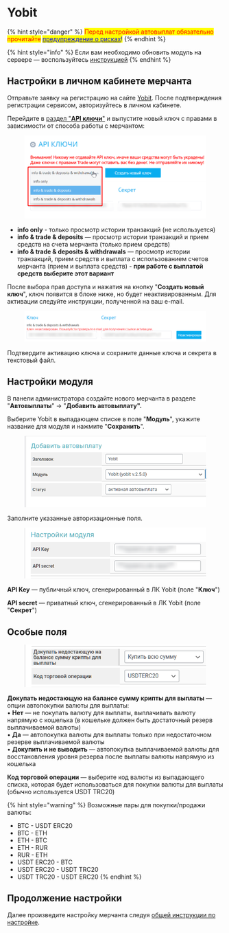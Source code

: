 # Yobit

{% hint style="danger" %}
<mark style="color:red;">Перед настройкой автовыплат обязательно прочитайте</mark> [<mark style="color:blue;">предупреждение о рисках</mark>](https://premium.gitbook.io/main/osnovnye-nastroiki/merchanty-i-avtovyplaty/avtovyplaty/preduprezhdenie-o-riskakh)<mark style="color:blue;">!</mark>
{% endhint %}

{% hint style="info" %}
Если вам необходимо обновить модуль на сервере — воспользуйтесь [инструкцией](https://premium.gitbook.io/main/osnovnye-nastroiki/faq/obnovlenie-failov-skripta-na-servere/kak-obnovit-faily-na-servere#moduli-merchantov-i-avtovyplat)
{% endhint %}

## Настройки в личном кабинете мерчанта

Отправьте заявку на регистрацию на сайте [Yobit](https://yobit.net/). После подтверждения регистрации сервисом, авторизуйтесь в личном кабинете.

Перейдите в [раздел "**API ключи**"](https://yobit.net/ru/api/keys/) и выпустите новый ключ с правами в зависимости от способа работы с мерчантом:

<figure><img src="../../../.gitbook/assets/image (1466).png" alt="" width="563"><figcaption></figcaption></figure>

* **info only** - только просмотр истории транзакций (не используется)
* **info & trade & deposits** — просмотр истории транзакций и прием средств на счета мерчанта (только прием средств)
* **info & trade & deposits & withdrawals** — просмотр истории транзакций, прием средств и выплата с использованием счетов мерчанта (прием и выплата средств) - **при работе с выплатой средств выберите этот вариант**

После выбора прав доступа и нажатия на кнопку "**Создать новый ключ**", ключ появится в блоке ниже, но будет неактивированным. Для активации следуйте инструкции, полученной на ваш e-mail.

<figure><img src="../../../.gitbook/assets/image (1467).png" alt="" width="563"><figcaption></figcaption></figure>

Подтвердите активацию ключа и сохраните данные ключа и секрета в текстовый файл.

## **Настройки модуля**

В панели администратора создайте нового мерчанта в разделе "**Автовыплаты**" -> "**Добавить автовыплату".**

Выберите Yobit в выпадающем списке в поле "**Модуль**", укажите название для модуля и нажмите "**Сохранить**".

<figure><img src="../../../.gitbook/assets/image (764).png" alt="" width="507"><figcaption></figcaption></figure>

Заполните указанные авторизационные поля.

<figure><img src="../../../.gitbook/assets/image (1469).png" alt="" width="453"><figcaption></figcaption></figure>

**API Key** — публичный ключ, сгенерированный в ЛК Yobit (поле "**Ключ**")

**API secret** — приватный ключ, сгенерированный в ЛК Yobit (поле "**Секрет**")

## Особые поля

<figure><img src="../../../.gitbook/assets/image (1573).png" alt=""><figcaption></figcaption></figure>

**Докупать недостающую на балансе сумму крипты для выплаты** — опции автопокупки валюты для выплаты:\
• **Нет** — не покупать валюту для выплаты, выплачивать валюту напрямую с кошелька (в кошельке должен быть достаточный резерв выплачиваемой валюты)\
• **Да** — автопокупка валюты для выплаты только при недостаточном резерве выплачиваемой валюты\
• **Докупить и не выводить** — автопокупка выплачиваемой валюты для восстановления уровня резерва после выплаты валюты напрямую из кошелька

**Код торговой операции** — выберите код валюты из выпадающего списка, которая будет использоваться для покупки валюты для выплаты (обычно используется USDT TRC20)

{% hint style="warning" %}
Возможные пары для покупки/продажи валюты:

* BTC - USDT ERC20
* BTC - ETH
* ETH - BTC
* ETH - RUR
* RUR - ETH
* USDT ERC20 - BTC
* USDT ERC20 - USDT TRC20
* USDT TRC20 - USDT ERC20
{% endhint %}

## Продолжение настройки

Далее произведите настройку мерчанта следуя [общей инструкции по настройке](https://premium.gitbook.io/rukovodstvo-polzovatelya/osnovnye-nastroiki/merchanty-i-avtovyplaty/avtovyplaty/obshie-nastroiki-avtovyplat).
